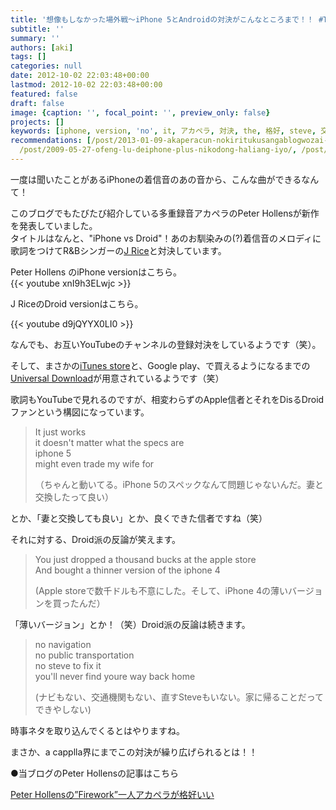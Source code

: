 ```yaml
---
title: '想像もしなかった場外戦〜iPhone 5とAndroidの対決がこんなところまで！！ #TEAMiPhone と #TeamDROID の戦い'
subtitle: ''
summary: ''
authors: [aki]
tags: []
categories: null
date: 2012-10-02 22:03:48+00:00
lastmod: 2012-10-02 22:03:48+00:00
featured: false
draft: false
image: {caption: '', focal_point: '', preview_only: false}
projects: []
keywords: [iphone, version, 'no', it, アカペラ, 対決, the, 格好, steve, 交換]
recommendations: [/post/2013-01-09-akaperacun-nokiritukusangablogwozai-kai-saremasita-a-cappella-best-ofgasu-di/,
  /post/2009-05-27-ofeng-lu-deiphone-plus-nikodong-haliang-iyo/, /post/2009-05-10-ad-es-iphoneadoresuzhang-yi-xing-memo/]
---
```

一度は聞いたことがあるiPhoneの着信音のあの音から、こんな曲ができるなんて！

このブログでもたびたび紹介している多重録音アカペラのPeter Hollensが新作を発表していました。  
タイトルはなんと、"iPhone vs Droid"！あのお馴染みの(?)着信音のメロディに歌詞をつけてR&Bシンガーの[J Rice](http://en.wikipedia.org/wiki/J_Rice)と対決しています。

Peter Hollens のiPhone versionはこちら。  
{{< youtube xnI9h3ELwjc >}}

J RiceのDroid versionはこちら。

{{< youtube d9jQYYX0LI0 >}}

なんでも、お互いYouTubeのチャンネルの登録対決をしているようです（笑）。

そして、まさかの[iTunes store](http://itunes.apple.com/us/album/iphone-vs-droid-single/id566788602?ign-mpt=uo%3D4)と、Google play、で買えるようになるまでの[Universal Download](http://acappellarecords.com/artist/peter-hollens/album/iphone-vs-droid)が用意されているようです（笑）

歌詞もYouTubeで見れるのですが、相変わらずのApple信者とそれをDisるDroidファンという構図になっています。

> It just works  
> it doesn&#39;t matter what the specs are  
> iphone 5  
> might even trade my wife for
> 
> （ちゃんと動いてる。iPhone 5のスペックなんて問題じゃないんだ。妻と交換したって良い）

とか、「妻と交換しても良い」とか、良くできた信者ですね（笑）

それに対する、Droid派の反論が笑えます。

> You just dropped a thousand bucks at the apple store  
> And bought a thinner version of the iphone 4
> 
> (Apple storeで数千ドルも不意にした。そして、iPhone 4の薄いバージョンを買ったんだ）

「薄いバージョン」とか！（笑）Droid派の反論は続きます。

> no navigation  
> no public transportation  
> no steve to fix it  
> you&#39;ll never find youre way back home
> 
> (ナビもない、交通機関もない、直すSteveもいない。家に帰ることだってできやしない)

時事ネタを取り込んでくるとはやりますね。

まさか、a capplla界にまでこの対決が繰り広げられるとは！！

●当ブログのPeter Hollensの記事はこちら

[Peter Hollensの”Firework”一人アカペラが格好いい](http://chezou.wordpress.com/2011/04/08/peter-hollens-firework/ "Peter Hollensの”Firework”一人アカペラが格好いい")


